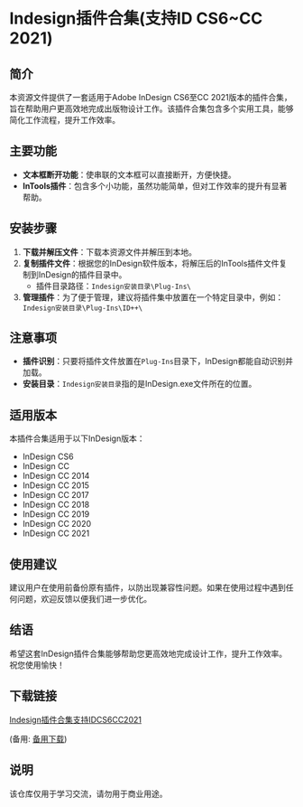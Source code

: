 # Indesign插件合集(支持ID CS6~CC 2021)

## 简介
本资源文件提供了一套适用于Adobe InDesign CS6至CC 2021版本的插件合集，旨在帮助用户更高效地完成出版物设计工作。该插件合集包含多个实用工具，能够简化工作流程，提升工作效率。

## 主要功能
- **文本框断开功能**：使串联的文本框可以直接断开，方便快捷。
- **InTools插件**：包含多个小功能，虽然功能简单，但对工作效率的提升有显著帮助。

## 安装步骤
1. **下载并解压文件**：下载本资源文件并解压到本地。
2. **复制插件文件**：根据您的InDesign软件版本，将解压后的InTools插件文件复制到InDesign的插件目录中。
   - 插件目录路径：`Indesign安装目录\Plug-Ins\`
3. **管理插件**：为了便于管理，建议将插件集中放置在一个特定目录中，例如：`Indesign安装目录\Plug-Ins\ID++\`

## 注意事项
- **插件识别**：只要将插件文件放置在`Plug-Ins`目录下，InDesign都能自动识别并加载。
- **安装目录**：`Indesign安装目录`指的是InDesign.exe文件所在的位置。

## 适用版本
本插件合集适用于以下InDesign版本：
- InDesign CS6
- InDesign CC
- InDesign CC 2014
- InDesign CC 2015
- InDesign CC 2017
- InDesign CC 2018
- InDesign CC 2019
- InDesign CC 2020
- InDesign CC 2021

## 使用建议
建议用户在使用前备份原有插件，以防出现兼容性问题。如果在使用过程中遇到任何问题，欢迎反馈以便我们进一步优化。

## 结语
希望这套InDesign插件合集能够帮助您更高效地完成设计工作，提升工作效率。祝您使用愉快！

## 下载链接
[Indesign插件合集支持IDCS6CC2021](https://pan.quark.cn/s/f94ffc4c1ab2) 

(备用: [备用下载](https://pan.baidu.com/s/1pmCWHQJxcXrfd6QYUGX7Dw?pwd=1234))

## 说明

该仓库仅用于学习交流，请勿用于商业用途。
